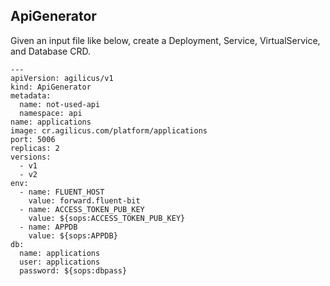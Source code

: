 ## ApiGenerator

Given an input file like below, create a Deployment, Service, VirtualService, and Database CRD.

```
---
apiVersion: agilicus/v1
kind: ApiGenerator
metadata:
  name: not-used-api
  namespace: api
name: applications
image: cr.agilicus.com/platform/applications
port: 5006
replicas: 2
versions: 
  - v1
  - v2
env:
  - name: FLUENT_HOST
    value: forward.fluent-bit
  - name: ACCESS_TOKEN_PUB_KEY
    value: ${sops:ACCESS_TOKEN_PUB_KEY}
  - name: APPDB
    value: ${sops:APPDB}
db:
  name: applications
  user: applications
  password: ${sops:dbpass}

```
